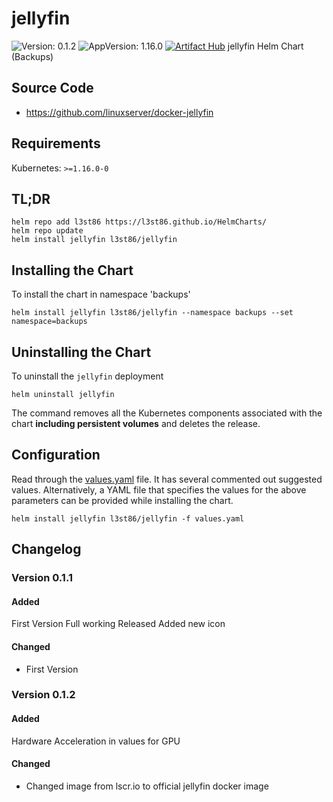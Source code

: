 # jellyfin

![Version: 0.1.2](https://img.shields.io/badge/Version-0.1.2-informational?style=flat-square) ![AppVersion: 1.16.0](https://img.shields.io/badge/AppVersion-1.16.0-informational?style=flat-square)
[![Artifact Hub](https://img.shields.io/endpoint?url=https://artifacthub.io/badge/repository/helm-l3st86)](https://artifacthub.io/packages/search?repo=helm-l3st86)
jellyfin Helm Chart (Backups)

## Source Code

* <https://github.com/linuxserver/docker-jellyfin>

## Requirements

Kubernetes: `>=1.16.0-0`

## TL;DR

```console
helm repo add l3st86 https://l3st86.github.io/HelmCharts/
helm repo update
helm install jellyfin l3st86/jellyfin
```

## Installing the Chart

To install the chart in namespace 'backups'
```console
helm install jellyfin l3st86/jellyfin --namespace backups --set namespace=backups
```

## Uninstalling the Chart

To uninstall the `jellyfin` deployment

```console
helm uninstall jellyfin
```

The command removes all the Kubernetes components associated with the chart **including persistent volumes** and deletes the release.

## Configuration

Read through the [values.yaml](./values.yaml) file. It has several commented out suggested values.
Alternatively, a YAML file that specifies the values for the above parameters can be provided while installing the chart.

```console
helm install jellyfin l3st86/jellyfin -f values.yaml
```

## Changelog

### Version 0.1.1

#### Added

First Version Full working Released
Added new icon

#### Changed

* First Version

### Version 0.1.2

#### Added

Hardware Acceleration in values for GPU

#### Changed

* Changed image from lscr.io to official jellyfin docker image
